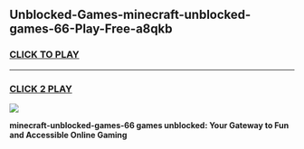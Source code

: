 
## Unblocked-Games-minecraft-unblocked-games-66-Play-Free-a8qkb
<h3>
<a href="https://premium76.site?title=minecraft-unblocked-games-66&ref=20M">CLICK TO PLAY</a></h3>
<hr>

<h3>
<a href="https://premium76.site?title=minecraft-unblocked-games-66&ref=20M">CLICK 2 PLAY</a>
  
</h3>

<a href="https://premium76.site?title=minecraft-unblocked-games-66&ref=19M"><img src="https://clearcache.store/games.png"></a>


**minecraft-unblocked-games-66 games unblocked: Your Gateway to Fun and Accessible Online Gaming**
